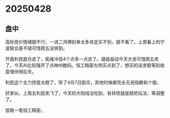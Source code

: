 # 20250428

## 盘中

高标竞价情绪就不行，一进二鸿博封单太多肯定买不到，就不看了。上周看上的宁波联合是不错可惜周五没排到。

开盘利民底仓走了，拓维冲高4个点多一点走了。捷昌驱动今天大涨可惜周五卖了。今天AI比较强开了点神州数码。恒工精密左侧买点到了，想买的话求稳等到收盘埋伏明后天。

利民这个主力控盘太稳了，除了4月7日股灾，其他时候都完全无视指数和个股。

好家伙，上周五利民卖飞了，今天的大阳线没吃到，有转债就是趋势玩法，等调整了。

低吸一笔恒工精密。
